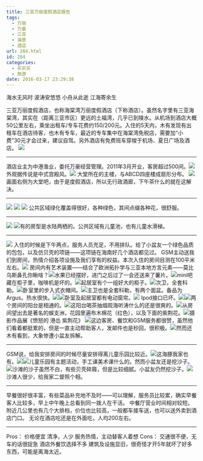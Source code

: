 ```yaml
---
title: 三亚万丽度假酒店报告
tags:
  - 万丽
  - 万豪
  - 三亚
  - 海景
  - 酒店
url: 284.html
id: 284
categories:
  - 买买买
  - 旅游
date: 2016-03-17 23:29:38
---
```


海水无风时
波涛安悠悠
小舟从此逝
江海寄余生

三亚万丽度假酒店，也称海棠湾万丽度假酒店（下称酒店）。虽然名字里有三亚海棠湾，其实在（距离三亚市区）更远的土福湾，几乎已到陵水。从机场到酒店大概50公里左右，乘坐出租车/专车花费约150/200元。入住的5天内，木有发现有出租车在酒店待客，也木有专车，最近的专车集中在海棠湾免税店，需要加“小费”30元才会过来，建议自驾。另外酒店有免费班车穿梭于机场、夏日广场及酒店。 ![](https://cdn.beijing2b.com/wp-content/uploads/2017/01/01_cover_02.png)

* * *

酒店业主为中港渔业，委托万豪经营管理。2011年3月开业，客房超过500间。![](https://cdn.beijing2b.com/wp-content/uploads/2017/01/02_ext_01.jpg) 外观据传说是中式宫殿风。![](https://cdn.beijing2b.com/wp-content/uploads/2017/01/03_lobby_02.jpg) 大堂所在的主楼，与ABCD四座楼成扇形分布。 ![](https://cdn.beijing2b.com/wp-content/uploads/2017/01/03_lobby_01.jpg) 画面右侧为大堂吧，由于是度假酒店，所以无行政酒廊，下午茶什么的就在这解决。

* * *

![](https://cdn.beijing2b.com/wp-content/uploads/2017/01/04_pub_01.jpg) ![](https://cdn.beijing2b.com/wp-content/uploads/2017/01/04_pub_02.jpg) ![](https://cdn.beijing2b.com/wp-content/uploads/2017/01/04_pub_03.jpg) 公共区域绿化覆盖得很好，各种绿色，其间点缀各种花，很舒服。

* * *

![](https://cdn.beijing2b.com/wp-content/uploads/2017/01/04_pub_06.jpg) ![](https://cdn.beijing2b.com/wp-content/uploads/2017/01/04_pub_07.jpg)有的房型是水陆两栖的。公共区域有儿童池，也有儿童水滑梯。

* * *

![](https://cdn.beijing2b.com/wp-content/uploads/2017/01/DSC_0272.jpg) 入住的时候是下午两点，服务人员充足，不用排队。给了小盆友一个绿色品质的包包，以及仿贝壳的项链——这项链在海南好几个酒店都见过。 GSM主动送我们到房间，热情介绍各项设施及我们享有的权益。本次入住的房间目测在100平米左右。![](https://cdn.beijing2b.com/wp-content/uploads/2017/01/05_int_01.jpg) 房间内有艺术装置——结合了欧洲拓扑学与三亚本地方言元素——莫比乌斯鼻孔你瞅啥？![](https://cdn.beijing2b.com/wp-content/uploads/2017/01/05_int_03.jpg)水果已经摆好，进门之后过了一会还送来了薯片。![](https://cdn.beijing2b.com/wp-content/uploads/2017/01/05_int_05.jpg)mini吧藏在柜子里，咖啡机是坏的。![](https://cdn.beijing2b.com/wp-content/uploads/2017/01/05_int_04.jpg)起居室有个一组好大的柜子。![](https://cdn.beijing2b.com/wp-content/uploads/2017/01/05_int_02.jpg)次卫，全套科勒。![](https://cdn.beijing2b.com/wp-content/uploads/2017/01/05_int_06.jpg)卧室里的步入式衣帽间。![](https://cdn.beijing2b.com/wp-content/uploads/2017/01/05_int_07.jpg)主卫也是全套科勒，有两个面盆。备品为Argus。热水很快。![](https://cdn.beijing2b.com/wp-content/uploads/2017/01/05_int_08.jpg)![](https://cdn.beijing2b.com/wp-content/uploads/2017/01/05_int_09.jpg)卧室及起居室都有电动窗帘。![](https://cdn.beijing2b.com/wp-content/uploads/2017/01/DSC_5446.jpg) Ipod接口已坏。![](https://cdn.beijing2b.com/wp-content/uploads/2017/01/05_int_11.jpg)![](https://cdn.beijing2b.com/wp-content/uploads/2017/01/05_int_10.jpg)两个房间的阳台是相通的。![](https://cdn.beijing2b.com/wp-content/uploads/2017/01/DSC_5428.jpg)这阳台喝茶抽烟观海听涛什么的还是很爽的。![](https://cdn.beijing2b.com/wp-content/uploads/2017/01/04_pub_04-1.jpg)从房间望出去是著名的蜈支洲，花园里遍布木棉花（红色），以及下面的紫荆花。![](https://cdn.beijing2b.com/wp-content/uploads/2017/01/04_pub_05-1.jpg)摄影作品展《愤怒的 港怂 紫荆花》 ![](https://cdn.beijing2b.com/wp-content/uploads/2017/01/05_int_12.jpg)这边客房、餐饮和GSM服务都很赞，虽然他们看着都挺累的，但是一直主动帮助客人，发邮件也是秒回，很积极。![](https://cdn.beijing2b.com/wp-content/uploads/2017/01/05_int_13.jpg)然而还木有看到，大象惨遭小盆友拆解。

* * *

GSM说，给我安排房间的时候尽量安排得离儿童乐园比较近。![](https://cdn.beijing2b.com/wp-content/uploads/2017/01/06_chd_01.jpg)这海豚我家也有。![](https://cdn.beijing2b.com/wp-content/uploads/2017/01/06_chd_02.jpg)![](https://cdn.beijing2b.com/wp-content/uploads/2017/01/06_chd_03.jpg)儿童乐园有主题活动，手工课美术课什么的。然而小盆友还是挖沙子。 ![](https://cdn.beijing2b.com/wp-content/uploads/2017/01/DSC_5503.jpg)沙滩的沙子虽然不白，有些贝壳碎屑，但是比较细腻。小盆友仍然挖沙子。![](https://cdn.beijing2b.com/wp-content/uploads/2017/01/DSC_0256.jpg)沙滩人很少，给我家二督照个相。

* * *

早餐很好很丰富，有些菜品补充地不及时——可以理解，服务员比较累，确实早餐客人比较多，早上中午晚上总看到同一拨人在干活。 中餐厅营业时间相对较短。 附近几公里也有几个大排档，价位也比较高，一般都车接车送，也可以送外卖到酒店门口。 无论在酒店吃还是在外面吃，人均200左右。

* * *

Pros： 价格便宜 清净，人少 服务热情，主动替客人着想 Cons： 交通很不便，无车的话很捉急 酒店外餐饮选择不多 建筑及设施显旧，很奇怪才开5年就坏了好多东西，可能是离海太近。